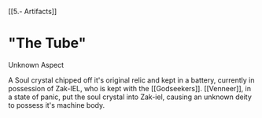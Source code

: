 [[5.- Artifacts]]
# "The Tube"
Unknown Aspect

A Soul crystal chipped off it's original relic and kept in a battery, currently in possession of Zak-IEL, who is kept with the [[Godseekers]].
[[Venneer]], in a state of panic, put the soul crystal into Zak-iel, causing an unknown deity to possess it's machine body.
